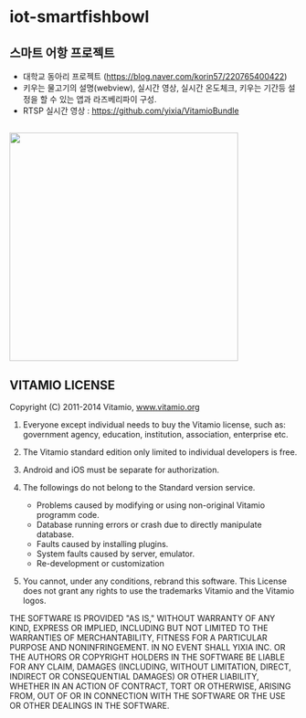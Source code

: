 # iot-smartfishbowl

## 스마트 어항 프로젝트
- 대학교 동아리 프로젝트 (https://blog.naver.com/korin57/220765400422)
- 키우는 물고기의 설명(webview), 실시간 영상, 실시간 온도체크, 키우는 기간등 설정을 할 수 있는 앱과 라즈베리파이 구성.
- RTSP 실시간 영상 : https://github.com/yixia/VitamioBundle

## 
<img src="https://github.com/woohyun-jeong/iot-smartfishbowl/blob/master/%EB%B3%B4%EA%B3%A0%EC%84%9C%20%EB%B0%8F%20%EC%9E%90%EB%A3%8C/%EC%8B%A4%EC%A0%9C%20%EA%B5%AC%EC%84%B1%20%ED%99%94%EB%A9%B4.png" width="400"></img>

VITAMIO LICENSE
--------------------------------------------------

Copyright (C) 2011-2014 Vitamio, www.vitamio.org

1. Everyone except individual needs to buy the Vitamio license,
such as: government agency, education, institution, association, enterprise etc.

2. The Vitamio standard edition only limited to individual developers is free.

3. Android and iOS must be separate for authorization.

4. The followings do not belong to the Standard version service.

	* Problems caused by modifying or using non-original Vitamio programm code.
	* Database running errors or crash due to directly manipulate database.
	* Faults caused by installing plugins.
	* System faults caused by server, emulator.
	* Re-development or customization

5. You cannot, under any conditions, rebrand this software. This License does not
grant any rights to use the trademarks Vitamio and the Vitamio logos.

THE SOFTWARE IS PROVIDED "AS IS," WITHOUT WARRANTY OF ANY KIND, EXPRESS
OR IMPLIED, INCLUDING BUT NOT LIMITED TO THE WARRANTIES OF
MERCHANTABILITY, FITNESS FOR A PARTICULAR PURPOSE AND NONINFRINGEMENT.
IN NO EVENT SHALL YIXIA INC. OR THE AUTHORS OR COPYRIGHT HOLDERS IN
THE SOFTWARE BE LIABLE FOR ANY CLAIM, DAMAGES (INCLUDING, WITHOUT
LIMITATION, DIRECT, INDIRECT OR CONSEQUENTIAL DAMAGES) OR OTHER
LIABILITY, WHETHER IN AN ACTION OF CONTRACT, TORT OR OTHERWISE, ARISING
FROM, OUT OF OR IN CONNECTION WITH THE SOFTWARE OR THE USE OR OTHER
DEALINGS IN THE SOFTWARE.

